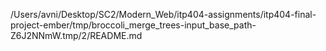 /Users/avni/Desktop/SC2/Modern_Web/itp404-assignments/itp404-final-project-ember/tmp/broccoli_merge_trees-input_base_path-Z6J2NNmW.tmp/2/README.md